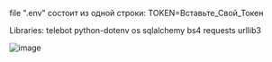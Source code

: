 file ".env" состоит из одной строки:
TOKEN=Вставьте_Свой_Токен

Libraries: 
telebot 
python-dotenv 
os 
sqlalchemy 
bs4 
requests 
urllib3 

![image](https://github.com/Alanyle/studtgbot/assets/162821077/401d526a-7c94-4aca-bc27-537a415142d6)
